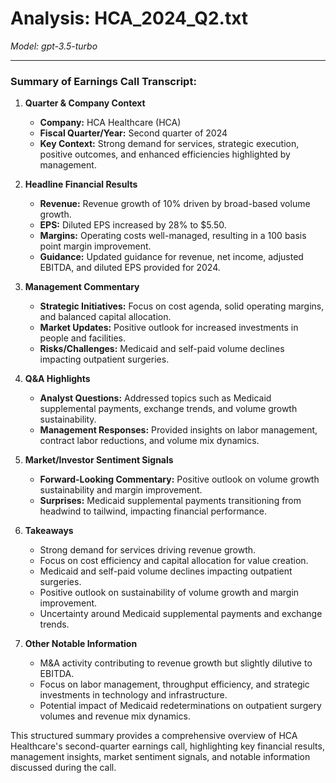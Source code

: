 # Analysis: HCA_2024_Q2.txt

*Model: gpt-3.5-turbo*

---

### Summary of Earnings Call Transcript:

1. **Quarter & Company Context**
   - **Company:** HCA Healthcare (HCA)
   - **Fiscal Quarter/Year:** Second quarter of 2024
   - **Key Context:** Strong demand for services, strategic execution, positive outcomes, and enhanced efficiencies highlighted by management.

2. **Headline Financial Results**
   - **Revenue:** Revenue growth of 10% driven by broad-based volume growth.
   - **EPS:** Diluted EPS increased by 28% to $5.50.
   - **Margins:** Operating costs well-managed, resulting in a 100 basis point margin improvement.
   - **Guidance:** Updated guidance for revenue, net income, adjusted EBITDA, and diluted EPS provided for 2024.

3. **Management Commentary**
   - **Strategic Initiatives:** Focus on cost agenda, solid operating margins, and balanced capital allocation.
   - **Market Updates:** Positive outlook for increased investments in people and facilities.
   - **Risks/Challenges:** Medicaid and self-paid volume declines impacting outpatient surgeries.

4. **Q&A Highlights**
   - **Analyst Questions:** Addressed topics such as Medicaid supplemental payments, exchange trends, and volume growth sustainability.
   - **Management Responses:** Provided insights on labor management, contract labor reductions, and volume mix dynamics.

5. **Market/Investor Sentiment Signals**
   - **Forward-Looking Commentary:** Positive outlook on volume growth sustainability and margin improvement.
   - **Surprises:** Medicaid supplemental payments transitioning from headwind to tailwind, impacting financial performance.

6. **Takeaways**
   - Strong demand for services driving revenue growth.
   - Focus on cost efficiency and capital allocation for value creation.
   - Medicaid and self-paid volume declines impacting outpatient surgeries.
   - Positive outlook on sustainability of volume growth and margin improvement.
   - Uncertainty around Medicaid supplemental payments and exchange trends.

7. **Other Notable Information**
   - M&A activity contributing to revenue growth but slightly dilutive to EBITDA.
   - Focus on labor management, throughput efficiency, and strategic investments in technology and infrastructure.
   - Potential impact of Medicaid redeterminations on outpatient surgery volumes and revenue mix dynamics.

This structured summary provides a comprehensive overview of HCA Healthcare's second-quarter earnings call, highlighting key financial results, management insights, market sentiment signals, and notable information discussed during the call.